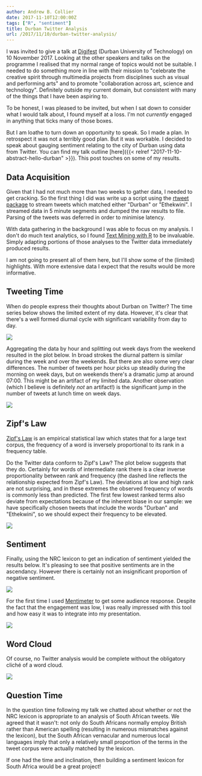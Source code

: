 ```yaml
---
author: Andrew B. Collier
date: 2017-11-10T12:00:00Z
tags: ["R", "sentiment"]
title: Durban Twitter Analysis
url: /2017/11/10/durban-twitter-analysis/
---
```


I was invited to give a talk at [Digifest](http://digifest.dut.ac.za/) (Durban University of Technology) on 10 November 2017. Looking at the other speakers and talks on the programme I realised that my normal range of topics would not be suitable. I needed to do something more in line with their mission to "celebrate the creative spirit through multimedia projects from disciplines such as visual and performing arts" and to promote "collaboration across art, science and technology". Definitely outside my current domain, but consistent with many of the things that I have been aspiring to.

To be honest, I was pleased to be invited, but when I sat down to consider what I would talk about, I found myself at a loss. I'm not *currently* engaged in anything that ticks many of those boxes.

But I am loathe to turn down an opportunity to speak. So I made a plan. In retrospect it was not a terribly good plan. But it was workable. I decided to speak about gauging sentiment relating to the city of Durban using data from Twitter. You can find my talk outline [here]({{< relref "2017-11-10-abstract-hello-durban" >}}). This post touches on some of my results.

<!--more-->

## Data Acquisition

Given that I had not much more than two weeks to gather data, I needed to get cracking. So the first thing I did was write up a script using the [rtweet package](https://github.com/mkearney/rtweet) to stream tweets which matched either "Durban" or "Ethekwini". I streamed data in 5 minute segments and dumped the raw results to file. Parsing of the tweets was deferred in order to minimise latency.

With data gathering in the background I was able to focus on my analysis. I don't do much text analytics, so I found [Text Mining with R](http://tidytextmining.com/) to be invaluable. Simply adapting portions of those analyses to the Twitter data immediately produced results.

I am not going to present all of them here, but I'll show some of the (limited) highlights. With more extensive data I expect that the results would be more informative.

## Tweeting Time

When do people express their thoughts about Durban on Twitter? The time series below shows the limited extent of my data. However, it's clear that there's a well formed diurnal cycle with significant variability from day to day.

![](/img/2017/11/durban-tweet-time-series.png)

Aggregating the data by hour and splitting out week days from the weekend resulted in the plot below. In broad strokes the diurnal pattern is similar during the week and over the weekends. But there are also some very clear differences. The number of tweets per hour picks up steadily during the morning on week days, but on weekends there's a dramatic jump at around 07:00. This might be an artifact of my limited data. Another observation (which I believe is definitely *not* an artifact!) is the significant jump in the number of tweets at lunch time on week days.

![](/img/2017/11/durban-tweet-time-weekday-time.png)

## Zipf's Law

[Zipf's Law](https://en.wikipedia.org/wiki/Zipf%27s_law) is an empirical statistical law which states that for a large text corpus, the frequency of a word is inversely proportional to its rank in a frequency table.

Do the Twitter data conform to Zipf's Law? The plot below suggests that they do. Certainly for words of intermediate rank there is a clear inverse proportionality between rank and frequency (the dashed line reflects the relationship expected from Zipf's Law). The deviations at low and high rank are not surprising, and in these extremes the observed frequency of words is commonly less than predicted. The first few lowest ranked terms also deviate from expectations because of the inherent biase in our sample: we have specifically chosen tweets that include the words "Durban" and "Ethekwini", so we should expect their frequency to be elevated.

![](/img/2017/11/durban-tweet-zipf-law.png)

## Sentiment

Finally, using the NRC lexicon to get an indication of sentiment yielded the results below. It's pleasing to see that positive sentiments are in the ascendancy. However there is certainly not an insignificant proportion of negative sentiment.

![](/img/2017/11/durban-tweet-nrc-sentiment.png)

For the first time I used [Mentimeter](https://www.mentimeter.com/) to get some audience response. Despite the fact that the engagement was low, I was really impressed with this tool and how easy it was to integrate into my presentation.

![](/img/2017/11/durban-tweet-mentimeter.png)

## Word Cloud

Of course, no Twitter analysis would be complete without the obligatory cliché of a word cloud.

![](/img/2017/11/durban-tweet-wordcloud.png) 

## Question Time

In the question time following my talk we chatted about whether or not the NRC lexicon is appropriate to an analysis of South African tweets. We agreed that it wasn't: not only do South Africans normally employ British rather than American spelling (resulting in numerous mismatches against the lexicon), but the South African vernacular and numerous local languages imply that only a relatively small proportion of the terms in the tweet corpus were actually matched by the lexicon.

If one had the time and inclination, then building a sentiment lexicon for South Africa would be a great project!